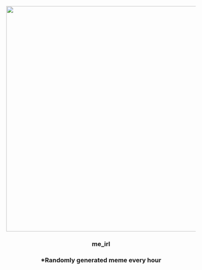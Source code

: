 <p align="center">
        <img src="https://i.redd.it/cygocw6ua02a1.jpg" width="600" height="600">
        </p>
        <h3 align="center">me_irl</h3>
        <h3 align="center">*Randomly generated meme every hour</h3>
    